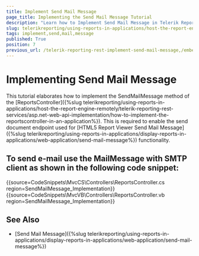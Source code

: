 ```yaml
---
title: Implement Send Mail Message
page_title: Implementing the Send Mail Message Tutorial
description: "Learn how to Implement Send Mail Message in Telerik Reporting Report Viewers that work with REST Service."
slug: telerikreporting/using-reports-in-applications/host-the-report-engine-remotely/telerik-reporting-rest-services/implement-send-mail-message
tags: implement,send,mail,message
published: True
position: 7
previous_url: /telerik-reporting-rest-implement-send-mail-message,/embedding-reports/host-the-report-engine-remotely/telerik-reporting-rest-services/implement-send-mail-message
---
```


# Implementing Send Mail Message

This tutorial elaborates how to implement the SendMailMessage method of the [ReportsController]({%slug telerikreporting/using-reports-in-applications/host-the-report-engine-remotely/telerik-reporting-rest-services/asp.net-web-api-implementation/how-to-implement-the-reportscontroller-in-an-application%}). This is required to enable the send document endpoint used for [HTML5 Report Viewer Send Mail Message]({%slug telerikreporting/using-reports-in-applications/display-reports-in-applications/web-application/send-mail-message%}) functionality.

## To send e-mail use the MailMessage with SMTP client as shown in the following code snippet:

{{source=CodeSnippets\MvcCS\Controllers\ReportsController.cs region=SendMailMessage_Implementation}}
{{source=CodeSnippets\MvcVB\Controllers\ReportsController.vb region=SendMailMessage_Implementation}}


## See Also

* [Send Mail Message]({%slug telerikreporting/using-reports-in-applications/display-reports-in-applications/web-application/send-mail-message%})
